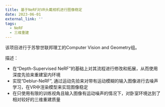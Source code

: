```yaml
---
title: 基于NeRF对VR头戴相机进行图像稳定
date: 2023-06-01
external_link: ''
tags:
  - NeRF
  - 三维重建
---
```


该项目进行于苏黎世联邦理工的Computer Vision and Geometry组。

描述：
  - 在“Depth-Supervised NeRF”的基础上对其流程进行修改和拓展，从而使用深度先验来重建室内环境
  - 实现“Deblur-NeRF”, 通过运动先验来对带有运动模糊的输入图像进行去噪声学习，在VR中渲染模型来实现图像稳定
  - 在只使用有限的训练视角且输入图像有运动噪声的情况下，对卧室环境达到了相对较好的三维重建质量

<!--more-->
